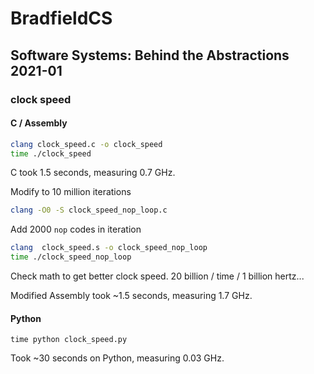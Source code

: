 # BradfieldCS 

## Software Systems: Behind the Abstractions 2021-01

### clock speed

#### C / Assembly

```sh
clang clock_speed.c -o clock_speed
time ./clock_speed
```

C took 1.5 seconds, measuring 0.7 GHz.

Modify to 10 million iterations
```sh
clang -O0 -S clock_speed_nop_loop.c 
```
Add 2000 `nop` codes in iteration

```sh
clang  clock_speed.s -o clock_speed_nop_loop
time ./clock_speed_nop_loop
```

Check math to get better clock speed. 
20 billion / time / 1 billion hertz... 

Modified Assembly took ~1.5 seconds, measuring 1.7 GHz. 

#### Python

```shell
time python clock_speed.py
```

Took ~30 seconds on Python, measuring 0.03 GHz. 